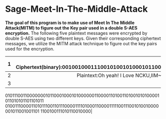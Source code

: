 # Sage-Meet-In-The-Middle-Attack
**The goal of this program is to make use of Meet In The Middle Attack(MITM) to figure out the Key pair used in a double S-AES
encryption.**
The following five plaintext messages were encrypted by double S-AES using two different keys. 
Given their corresponding ciphertext messages,
we utilize the MITM attack technique to figure out the key pairs used for the encryption.

| 1   | Plaintext:Network Security class is awesome! Ciphertext(binary):00100100011100101001010001011000110001100000001001100101000001010000000001100010110011111011000110101111011100011010010001010001010100001011011010111110000010101101111110110111011000001011010000001011010101100111101011000011000001011000100011110110100111111011101001001010|
| ------------- |:-------------:|
| 2   | Plaintext:Oh yeah! I Love NCKU,IIM~       Ciphertext(binary):111101101001110101100101110001001011111000101010101101111001101001100111110001001101011111000001110101100000100011010100100010101111000101101100010000110110010010110111001111011011100000100100000111101010011| 
| 3   | Plaintext:Initial Impressions of the HTC 168       Ciphertext(binary):000001111101001111001110110101111011011111011010011010111001010101000111110100101011
01011100110000000101100010001010000001100001101001101001010100001011010101101101011
01001110000110101110011011100001111010001100001111100111001010010000001011001001101
1100100111010110010000| 
